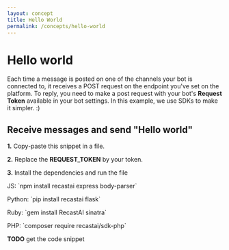 ```yaml
---
layout: concept
title: Hello World
permalink: /concepts/hello-world
---
```


# Hello world

Each time a message is posted on one of the channels your bot is connected to, it receives a POST request on the endpoint you've set on the platform.
To reply, you need to make a post request with your bot's **Request Token** available in your bot settings.
In this example, we use SDKs to make it simpler. :)

## Receive messages and send "Hello world"

**1.** Copy-paste this snippet in a file.

**2.** Replace the **REQUEST_TOKEN** by your token.

**3.** Install the dependencies and run the file




JS: \`npm install recastai express body-parser\`

Python: \`pip install recastai flask\`

Ruby: \`gem install RecastAI sinatra\`

PHP: \`composer require recastai/sdk-php\`

**TODO** get the code snippet

